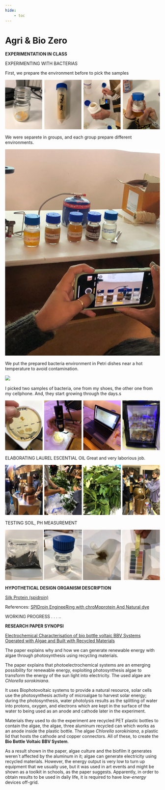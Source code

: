 ```yaml
---
hide:
    - toc
---
```


# Agri & Bio Zero

**EXPERIMENTATION IN CLASS**

EXPERIMENTING WITH BACTERIAS

First, we prepare the environment before to pick the samples

![](../images/ab0.jpg)

We were separete in groups, and each group prepare different environments.

![](../images/ab00.jpg)

We put the prepared bacteria environment in Petri dishes near a hot temperature to avoid contamination.

![](../images/ab000.gif)

I picked two samples of bacteria, one from my shoes, the other one from my cellphone. And, they start growing through the days.s

![](../images/ab1.jpg)

ELABORATING LAUREL ESCENTIAL OIL 
Great and very laborious job.

![](../images/ab2.jpg)

TESTING SOIL, PH MEASUREMENT

![](../images/ab3.jpg)


**HYPOTHETICAL DESIGN ORGANISM DESCRIPTION**

[Silk Protein (spidroin)](http://parts.igem.org/wiki/index.php/Part:BBa_K3264000)

References:
[SPIDroin EngineeRing with chroMoprotein And Natural dye](https://2019.igem.org/Team:GreatBay_SZ)

WORKING PROGRESS . . . .. 


**RESEARCH PAPER SYNOPSI**
>
[Electrochemical Characterisation of bio bottle voltaic BBV Systems Operated with Algae and Built with Recycled Materials](https://www.researchgate.net/publication/324589610_Electrochemical_Characterisation_of_Bio-Bottle-Voltaic_BBV_Systems_Operated_with_Algae_and_Built_with_Recycled_Materials)
>

The paper explains why and how we can generate renewable energy with algae through photosynthesis using recycling materials.

The paper explains that photoelectrochemical systems are an emerging possibility for renewable energy, exploiting photosynthesis algae to transform the energy of the sun light into electricity. The used algae are *Chlorella sorokiniana*. 

It uses Biophotovoltaic systems to provide a natural resource, solar cells use the photosynthesis activity of microalgae to harvest solar energy; during the photosynthesis, water photolysis results as the splitting of water into protons, oxygen, and electrons which are kept in the surface of the water to being used as an anode and cathode later in the experiment.

Materials they used to do the experiment are recycled PET plastic bottles to contain the algae, the algae, three aluminum recycled can which works as an anode inside the plastic bottle. The algae *Chlorella sorokiniana*, a plastic lid that hosts the cathode and copper connectors. All of these, to create the **Bio Bottle Voltaic BBV System**.

As a result shown in the paper, algae culture and the biofilm it generates weren´t affected by the aluminum in it; algae can generate electricity using recycled materials. However, the energy output is very low to turn up equipment that we usually use, but it was used in art events and might be shown as a toolkit in schools, as the paper suggests. Apparently, in order to obtain results to be used in daily life, it is required to have *low-energy* devices off-grid.

